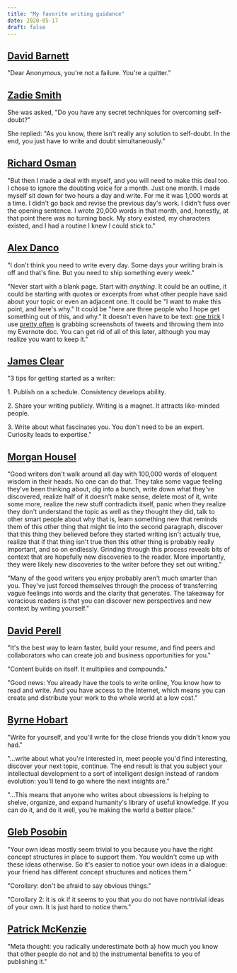 ```yaml
---
title: "My favorite writing guidance"
date: 2020-05-17
draft: false
---
```


## [David Barnett](https://www.theguardian.com/books/booksblog/2017/apr/05/do-two-unpublished-books-make-you-a-failed-author-no-youre-a-quitter)

"Dear Anonymous, you're not a failure. You're a quitter."

## [Zadie Smith](https://www.theguardian.com/books/2018/jan/21/zadie-smith-you-ask-the-questions-self-doubt)

She was asked, "Do you have any secret techniques for overcoming self-doubt?"

She replied: "As you know, there isn't really any solution to self-doubt. In the end, you just have to write and doubt simultaneously."

## [Richard Osman](https://www.theguardian.com/books/2020/may/02/struggling-to-read-or-write-how-to-be-creative-in-lockdown)

"But then I made a deal with myself, and you will need to make this deal too. I chose to ignore the doubting voice for a month. Just one month. I made myself sit down for two hours a day and write. For me it was 1,000 words at a time. I didn't go back and revise the previous day's work. I didn't fuss over the opening sentence. I wrote 20,000 words in that month, and, honestly, at that point there was no turning back. My story existed, my characters existed, and I had a routine I knew I could stick to."

## [Alex Danco](https://alexdanco.com/2019/10/05/five-writing-tips/)

"I don't think you need to write every day. Some days your writing brain is off and that's fine. But you need to ship something every week."

"Never start with a blank page. Start with _anything_. It could be an outline, it could be starting with quotes or excerpts from what other people have said about your topic or even an adjacent one. It could be "I want to make this point, and here's why." It could be "here are three people who I hope get something out of this, and why." It doesn't even have to be text: [one trick](http://email.mg2.substack.com/c/eJwlUMuOwyAQ-5pya8SzDQcOXUX9jYjAJEUlEAHpbv5-IZUQM3isMbbRBZaYDrXFXNCeIY3OKsL4TQhkFbekFz1yeZwTwKqdVyXtgLZ98s7o4mJo_P5GGXopgbEBexezpFzftWEYwzRzZmiv5cxn1ERGvVsHwYCCD6QjBkBevUrZ8oU9LvRZj_bwZ3UwsTNxrW-KiawFi3a1zsT4dmG56nzV1_rnjzNQYeRUoxKMb4RjIUhHumEYnj9YCkHvg2BPeeF4XWiX9ykXbd5NASWV9-B8l3TsJKuMpTk9R9XoWOta5-UYIejJg_1mUL6ZnZ7KsYEK8Js9lALpC55B9oxIVNVsrDuDOm39A44Lezg) I use [pretty often](http://email.mg2.substack.com/c/eJwlkMGOhCAMhp9muGlAwMEDh92YeQ2DUGfIIrhQd9e3X3SSpg1t-dt-1iA8Uz70lgqSvUCevNOMi15K4rRwTElFfJmWDLAaHzTmHci2z8Fbgz7Fs1_1HScvTRcmZqaG--Isu_ecCymMUlIoNShme3IOmczuPEQLGn4gHykCCfqFuJUb_7h1j2omwJ8z0abWprW-O8qGGujpOlldBFyC_2uqnj93MKEp1mTr8WhMdA2-oMngmu8dIJYmGwv1F_H6VGKU9kxQKVnL2nEcH590kLK7j5I_hpug67Nryz4XNPbrXIBkXfboQ5tNagdeO54niKtUOUw1rrWOxwTRzAHcGxG-kV4n47GBjvBbAiBCficvzoqzgdRpLlXNqK-r_wETxoYk) is grabbing screenshots of tweets and throwing them into my Evernote doc. You can get rid of all of this later, although you may realize you want to keep it."

## [James Clear](https://jamesclear.com/3-2-1/january-16-2020)

"3 tips for getting started as a writer:

1\. Publish on a schedule. Consistency develops ability.

2\. Share your writing publicly. Writing is a magnet. It attracts like-minded people.

3\. Write about what fascinates you. You don't need to be an expert. Curiosity leads to expertise."

## [Morgan Housel](https://www.collaborativefund.com/blog/selfish-writing/)

"Good writers don't walk around all day with 100,000 words of eloquent wisdom in their heads. No one can do that. They take some vague feeling they've been thinking about, dig into a bunch, write down what they've discovered, realize half of it doesn't make sense, delete most of it, write some more, realize the new stuff contradicts itself, panic when they realize they don't understand the topic as well as they thought they did, talk to other smart people about why that is, learn something new that reminds them of this other thing that might tie into the second paragraph, discover that this thing they believed before they started writing isn't actually true, realize that if that thing isn't true then this other thing is probably really important, and so on endlessly. Grinding through this process reveals bits of context that are hopefully new discoveries to the reader. More importantly, they were likely new discoveries to the writer before they set out writing."

"Many of the good writers you enjoy probably aren't much smarter than you. They've just forced themselves through the process of transferring vague feelings into words and the clarity that generates. The takeaway for voracious readers is that you can discover new perspectives and new context by writing yourself."

## [David Perell](https://www.perell.com/blog/the-ultimate-guide-to-writing-online)

"It's the best way to learn faster, build your resume, and find peers and collaborators who can create job and business opportunities for you."

"Content builds on itself. It multiplies and compounds."

"Good news: You already have the tools to write online[.](https://www.writeofpassage.school/) You know how to read and write. And you have access to the Internet, which means you can create and distribute your work to the whole world at a low cost."

## [Byrne Hobart](https://marker.medium.com/the-marker-guide-to-content-marketing-for-non-hucksters-e0572916e217)

"Write for yourself, and you'll write for the close friends you didn't know you had."

"...write about what you're interested in, meet people you'd find interesting, discover your next topic, continue. The end result is that you subject your intellectual development to a sort of intelligent design instead of random evolution: you'll tend to go where the next insights are."

"...This means that anyone who writes about obsessions is helping to shelve, organize, and expand humanity's library of useful knowledge. If you can do it, and do it well, you're making the world a better place."

## [Gleb Posobin](https://threader.app/thread/1091156574993870849)

"Your own ideas mostly seem trivial to you because you have the right concept structures in place to support them. You wouldn't come up with these ideas otherwise. So it's easier to notice your own ideas in a dialogue: your friend has different concept structures and notices them."

"Corollary: don't be afraid to say obvious things."

"Corollary 2: it is ok if it seems to you that you do not have nontrivial ideas of your own. It is just hard to notice them."

## [Patrick McKenzie](https://twitter.com/patio11/status/936615043126370306)

"Meta thought: you radically underestimate both a) how much you know that other people do not and b) the instrumental benefits to you of publishing it."
